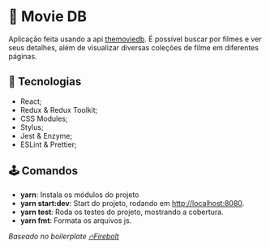 # 🍿 Movie DB

Aplicação feita usando a api [themoviedb](https://developers.themoviedb.org/3/getting-started/introduction). É possível buscar por filmes e ver seus detalhes, além de visualizar diversas coleções de filme em diferentes páginas.

## 💾 Tecnologias

- React;
- Redux & Redux Toolkit;
- CSS Modules;
- Stylus;
- Jest & Enzyme;
- ESLint & Prettier;

## 🕹 Comandos

- **yarn**: Instala os módulos do projeto
- **yarn start:dev**: Start do projeto, rodando em [http://localhost:8080](http://localhost:8080).
- **yarn test**: Roda os testes do projeto, mostrando a cobertura.
- **yarn fmt**: Formata os arquivos js.


_Baseado no boilerplate [🔥Firebolt](https://github.com/b2wads/firebolt)_
